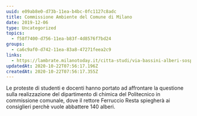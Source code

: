 ```yaml
---
uuid: e09ab8e0-d73b-11ea-b4bc-0fc1127c8adc
title: Commissione Ambiente del Comune di Milano
date: 2019-12-06
type: Uncategorized
topics:
  - f58f7400-d756-11ea-b83f-4d8576f7bd24
groups:
  - ca6c9af0-d742-11ea-83a8-47271feea2c9
links:
  - https://lambrate.milanotoday.it/citta-studi/via-bassini-alberi-sospeso.html
updatedAt: 2020-10-22T07:56:17.196Z
createdAt: 2020-10-22T07:56:17.355Z
---
```


Le proteste di studenti e docenti hanno portato ad affrontare la questione sulla realizzazione del dipartimento di chimica del Politecnico in commissione comunale, dove il rettore Ferruccio Resta spiegherà ai consiglieri perchè vuole abbattere 140 alberi.
